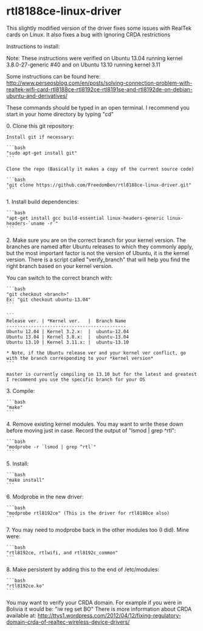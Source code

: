 rtl8188ce-linux-driver
======================


This slightly modified version of the driver fixes some issues with RealTek cards on Linux.  It also fixes a bug with ignoring CRDA restrictions


Instructions to install:

Note:  These instructions were verified on Ubuntu 13.04 running kernel 3.8.0-27-generic #40 and on Ubuntu 13.10 running kernel 3.11

Some instructions can be found here:  http://www.perseosblog.com/en/posts/solving-connection-problem-with-realtek-wifi-card-rtl8188ce-rtl8192ce-rtl8191se-and-rtl8192de-on-debian-ubuntu-and-derivatives/

These commands should be typed in an open terminal.  I recommend you start in your home directory by typing "cd"

0\.  Clone this git repository:

    Install git if necessary:

    ```bash
    "sudo apt-get install git"
    ```

    Clone the repo (Basically it makes a copy of the current source code)

    ```bash
    "git clone https://github.com/FreedomBen/rtl8188ce-linux-driver.git"
    ```

1\.  Install build dependencies:


    ```bash
    "apt-get install gcc build-essential linux-headers-generic linux-headers-`uname -r`"
    ```

2\. Make sure you are on the correct branch for your kernel version.  The branches are named after Ubuntu releases to which they commonly apply, but the most important factor is not the version of Ubuntu, it is the kernel version.  There is a script called "verify_branch" that will help you find the right branch based on your kernel version.  

You can switch to the correct branch with:


    ```bash
    "git checkout <branch>"
    Ex: "git checkout ubuntu-13.04"
    ```

    ```
    Release ver. | *Kernel ver.   |  Branch Name
    --------------------------------------------
    Ubuntu 12.04 | Kernel 3.2.x:  |  ubuntu-12.04
    Ubuntu 13.04 | Kernel 3.8.x:  |  ubuntu-13.04
    Ubuntu 13.10 | Kernel 3.11.x: |  ubuntu-13.10

    * Note, if the Ubuntu release ver and your kernel ver conflict, go with the branch corresponding to your *kernel version*
    ```

    master is currently compiling on 13.10 but for the latest and greatest I recommend you use the specific branch for your OS

3\. Compile:


    ```bash
    "make"
    ```

4\. Remove existing kernel modules.  You may want to write these down before moving just in case.  Record the output of "lsmod | grep ^rtl":


    ```bash
    "modprobe -r `lsmod | grep ^rtl`"
    ```

5\. Install:


    ```bash
    "make install"
    ```

6\. Modprobe in the new driver:


    ```bash
    "modprobe rtl8192ce" (This is the driver for rtl8188ce also)
    ```

7\. You may need to modprobe back in the other modules too (I did).  Mine were: 


    ```bash
    "rtl8192ce, rtlwifi, and rtl8192c_common"
    ```

8\. Make persistent by adding this to the end of /etc/modules:


    ```bash
    "rtl8192ce.ko"
    ```


You may want to verify your CRDA domain.  For example if you were in Bolivia it would be: "iw reg set BO"
There is more information about CRDA available at: http://ttys1.wordpress.com/2012/04/12/fixing-regulatory-domain-crda-of-realtec-wireless-device-drivers/
